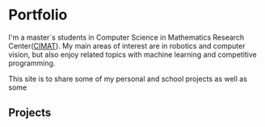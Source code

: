 # Portfolio

I'm a master´s students in Computer Science in Mathematics Research Center([CIMAT](https://www.cimat.mx/en/about_cimat)). My main areas of interest are in robotics and computer vision, but also enjoy related topics with machine learning and competitive programming.

This site is to share some of my personal and school projects as well as some 

## Projects